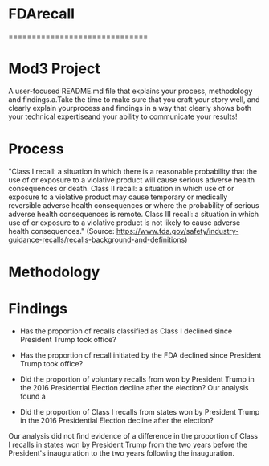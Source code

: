 # FDArecall
==============================

Mod3 Project
==============================

A user-focused README.md file that explains your process, methodology and findings.a.Take the time to make sure that you craft your story well, and clearly explain yourprocess and findings in a way that clearly shows both your technical expertiseand​ your ability to communicate your results!

# Process


"Class I recall: a situation in which there is a reasonable probability that the use of or exposure to a violative product will cause serious adverse health consequences or death.
Class II recall: a situation in which use of or exposure to a violative product may cause temporary or medically reversible adverse health consequences or where the probability of serious adverse health consequences is remote.
Class III recall: a situation in which use of or exposure to a violative product is not likely to cause adverse health consequences." (Source: https://www.fda.gov/safety/industry-guidance-recalls/recalls-background-and-definitions)

# Methodology

# Findings

* Has the proportion of recalls classified as Class I declined since President Trump took office?


* Has the proportion of recall initiated by the FDA declined since President Trump took office?


* Did the proportion of voluntary recalls from won by President Trump in the 2016 Presidential Election decline after the election?
Our analysis found a 

* Did the proportion of Class I recalls from states won by President Trump in the 2016 Presidential Election decline after the election?

Our analysis did not find evidence of a difference in the proportion of Class I recalls in states won by President Trump from the two years before the President's inauguration to the two years following the inauguration. 

